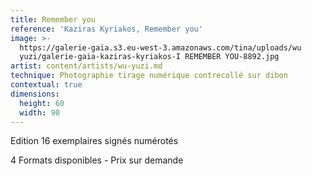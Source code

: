 ```yaml
---
title: Remember you
reference: 'Kaziras Kyriakos, Remember you'
image: >-
  https://galerie-gaia.s3.eu-west-3.amazonaws.com/tina/uploads/wu
  yuzi/galerie-gaia-kaziras-kyriakos-I REMEMBER YOU-8892.jpg
artist: content/artists/wu-yuzi.md
technique: Photographie tirage numérique contrecollé sur dibon
contextual: true
dimensions:
  height: 60
  width: 90
---
```


Edition 16 exemplaires signés numérotés

4 Formats disponibles - Prix sur demande
